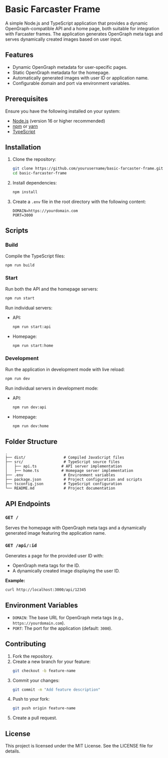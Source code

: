 # Basic Farcaster Frame

A simple Node.js and TypeScript application that provides a dynamic OpenGraph-compatible API and a home page, both suitable for integration with Farcaster frames. The application generates OpenGraph meta tags and serves dynamically created images based on user input.

## Features

- Dynamic OpenGraph metadata for user-specific pages.
- Static OpenGraph metadata for the homepage.
- Automatically generated images with user ID or application name.
- Configurable domain and port via environment variables.

## Prerequisites

Ensure you have the following installed on your system:

- [Node.js](https://nodejs.org/) (version 16 or higher recommended)
- [npm](https://www.npmjs.com/) or [yarn](https://yarnpkg.com/)
- [TypeScript](https://www.typescriptlang.org/)

## Installation

1. Clone the repository:
   ```bash
   git clone https://github.com/yourusername/basic-farcaster-frame.git
   cd basic-farcaster-frame
   ```

2. Install dependencies:
   ```bash
   npm install
   ```

3. Create a `.env` file in the root directory with the following content:
   ```env
   DOMAIN=https://yourdomain.com
   PORT=3000
   ```

## Scripts

### Build

Compile the TypeScript files:
```bash
npm run build
```

### Start

Run both the API and the homepage servers:
```bash
npm run start
```

Run individual servers:
- API:
  ```bash
  npm run start:api
  ```
- Homepage:
  ```bash
  npm run start:home
  ```

### Development

Run the application in development mode with live reload:
```bash
npm run dev
```

Run individual servers in development mode:
- API:
  ```bash
  npm run dev:api
  ```
- Homepage:
  ```bash
  npm run dev:home
  ```

## Folder Structure

```
.
├── dist/                 # Compiled JavaScript files
├── src/                  # TypeScript source files
│   ├── api.ts           # API server implementation
│   ├── home.ts          # Homepage server implementation
├── .env                  # Environment variables
├── package.json          # Project configuration and scripts
├── tsconfig.json         # TypeScript configuration
└── README.md             # Project documentation
```

## API Endpoints

### `GET /`

Serves the homepage with OpenGraph meta tags and a dynamically generated image featuring the application name.

### `GET /api/:id`

Generates a page for the provided user ID with:
- OpenGraph meta tags for the ID.
- A dynamically created image displaying the user ID.

**Example:**
```bash
curl http://localhost:3000/api/12345
```

## Environment Variables

- `DOMAIN`: The base URL for OpenGraph meta tags (e.g., `https://yourdomain.com`).
- `PORT`: The port for the application (default: `3000`).

## Contributing

1. Fork the repository.
2. Create a new branch for your feature:
   ```bash
   git checkout -b feature-name
   ```
3. Commit your changes:
   ```bash
   git commit -m "Add feature description"
   ```
4. Push to your fork:
   ```bash
   git push origin feature-name
   ```
5. Create a pull request.

## License

This project is licensed under the MIT License. See the LICENSE file for details.

